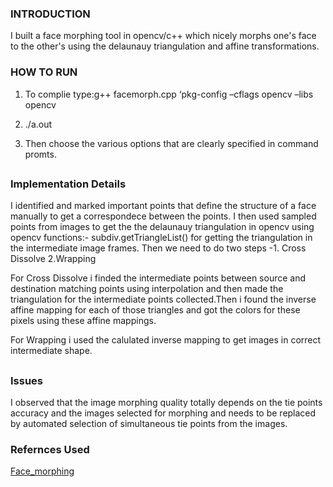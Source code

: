 

### INTRODUCTION

I built a face morphing tool in opencv/c++ which nicely morphs one's face to the other's using the delaunauy triangulation and  affine transformations.

### HOW TO RUN

1) To complie type:g++ facemorph.cpp ‘pkg-config –cflags opencv –libs opencv

2) ./a.out

3) Then choose the various options that are clearly specified in command promts.
##

### Implementation Details

I identified and marked important points that define the structure of a face manually to get a correspondece between the points. 
I then used sampled points from images to get the the delaunauy triangulation in opencv using opencv functions:-
subdiv.getTriangleList() for getting the triangulation in the intermediate image frames. Then we need to do two steps -1. Cross Dissolve 2.Wrapping  

For Cross Dissolve i finded the intermediate points between source and destination matching points using interpolation and then made the triangulation for the intermediate points collected.Then i found the inverse affine mapping for each of those triangles and got the colors for these pixels using these  affine mappings.

For Wrapping i used the calulated inverse mapping to get images in correct intermediate shape.
##

### Issues 

I observed that the image morphing quality totally depends on the tie points accuracy and the images selected
for morphing and needs to be replaced by automated selection of simultaneous tie points from the images.


### Refernces Used
[Face_morphing](https://www.learnopencv.com/face-morph-using-opencv-cpp-python/.)
